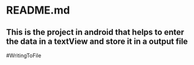 ﻿# README.md

This is the project in android that helps to enter the data in a  textView and store it in a output file
----------


#WritingToFile
